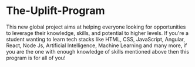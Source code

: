 # The-Uplift-Program
This new global project aims at helping everyone looking for opportunities to leverage their knowledge, skills, and potential to higher levels. If you're a student wanting to learn tech stacks like HTML, CSS, JavaScript, Angular, React, Node Js, Artificial Intelligence, Machine Learning and many more, if you are the one with enough knowledge of skills mentioned above then this program is for all of you!
